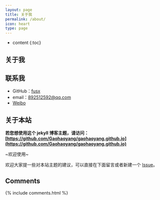 ```yaml
---
layout: page
title: 关于我
permalink: /about/
icon: heart
type: page
---
```


* content
{:toc}

## 关于我



## 联系我

* GitHub：[fusx](https://github.com/fusx1)
* email：892512592@qq.com
* [Weibo](https://weibo.com/fushixing)

## 关于本站

**若您想使用这个 jekyll 博客主题，请访问：[https://github.com/Gaohaoyang/gaohaoyang.github.io](https://github.com/Gaohaoyang/gaohaoyang.github.io)**

~欢迎使用~

欢迎大家提一些对本站主题的建议，可以直接在下面留言或者新建一个 [Issue](https://github.com/Gaohaoyang/gaohaoyang.github.io/issues)。

## Comments

{% include comments.html %}

